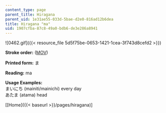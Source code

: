 ```yaml
---
content_type: page
parent_title: Hiragana
parent_uid: 1e31ae55-033d-5bae-d2e0-816ad12b6dea
title: Hiragana "ma"
uid: 1907cfba-87c8-49a0-bdb6-de3e286a8941
---
```


![0462.gif]({{< resource_file 5d5f75be-0653-1421-1cea-3f743d8cefd2 >}})

**Stroke order:** ([MOV](http://www.archive.org/download/MITRES21F.01S10_HIRAGANA_CHARACTERS/0462.mov))

**Printed form:** ま

**Reading:** ma

**Usage Examples:**  
まいにち (mainiti/mainichi) every day  
あたま (atama) head

\[[Home]({{< baseurl >}}/pages/hiragana)\]